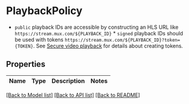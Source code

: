 # PlaybackPolicy

* `public` playback IDs are accessible by constructing an HLS URL like `https://stream.mux.com/${PLAYBACK_ID}`  * `signed` playback IDs should be used with tokens `https://stream.mux.com/${PLAYBACK_ID}?token={TOKEN}`. See [Secure video playback](https://docs.mux.com/guides/video/secure-video-playback) for details about creating tokens. 
## Properties
Name | Type | Description | Notes
------------ | ------------- | ------------- | -------------

[[Back to Model list]](../README.md#documentation-for-models) [[Back to API list]](../README.md#documentation-for-api-endpoints) [[Back to README]](../README.md)


